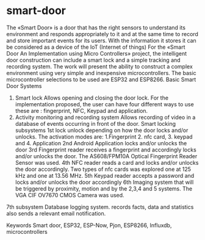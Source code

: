 # smart-door
The «Smart Door» is a door that has the right sensors to understand its environment and responds appropriately to it and at the same time to record and store important events for its users. With the information it stores it can be considered as a device of the IoT (Internet of things)
For the «Smart Door An Implementation using Micro Controllers» project, the intelligent door construction can include a smart lock and a simple tracking and recording system.
The work will present the ability to construct a complex environment using very simple and inexpensive microcontrollers. The basic microcontroller  selections to be used are ESP32 and ESP8266.
Basic Smart Door Systems
1. Smart lock Allows opening and closing the door lock.
For the implementation proposed, the user can have four different ways to use these are : fingerprint, NFC, Keypad and application.
2. Activity monitoring and recording system Allows recording of video in a database of events occurring in front of the door.
Smart locking subsystems
1st lock unlock depending on how the door locks and/or unlocks.
The activation modes are: 1.Fingerprint 2. nfc card, 3. keypad and 4. Application
2nd Android Application locks and/or unlocks the door
3rd Fingerprint reader receives a fingerprint and accordingly locks and/or unlocks the door. The AS608/FPM10A Optical Fingerprint Reader Sensor was used.
4th NFC reader reads a card and locks and/or unlocks the door accordingly. Two types of nfc cards was explored one at 125 kHz and one at 13.56 MHz.
5th Keypad reader accepts a password and locks and/or unlocks the door accordingly
6th Imaging system that will be triggered by proximity, motion and by the 2,3,4 and 5 systems. The VGA CIF OV7670 CMOS Camera was used.

7th subsystem Database logging system. records facts, data  and statistics also sends a relevant email notification.

Keywords
Smart door, ESP32, ESP-Now, Pjon, ESP8266, Influxdb, microcontrollers
